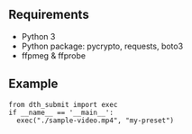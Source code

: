 ## Requirements
- Python 3
- Python package: pycrypto, requests, boto3
- ffpmeg & ffprobe

## Example

```
from dth_submit import exec
if __name__ == '__main__':
  exec("./sample-video.mp4", "my-preset")

```
